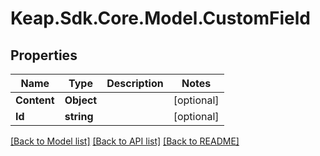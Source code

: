 # Keap.Sdk.Core.Model.CustomField

## Properties

Name | Type | Description | Notes
------------ | ------------- | ------------- | -------------
**Content** | **Object** |  | [optional] 
**Id** | **string** |  | [optional] 

[[Back to Model list]](../README.md#documentation-for-models) [[Back to API list]](../README.md#documentation-for-api-endpoints) [[Back to README]](../README.md)

